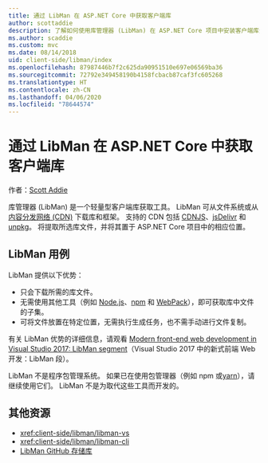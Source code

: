 ```yaml
---
title: 通过 LibMan 在 ASP.NET Core 中获取客户端库
author: scottaddie
description: 了解如何使用库管理器 (LibMan) 在 ASP.NET Core 项目中安装客户端库资产。
ms.author: scaddie
ms.custom: mvc
ms.date: 08/14/2018
uid: client-side/libman/index
ms.openlocfilehash: 87987446b7f2c625da90951510e697e06569ba36
ms.sourcegitcommit: 72792e349458190b4158fcbacb87caf3fc605268
ms.translationtype: HT
ms.contentlocale: zh-CN
ms.lasthandoff: 04/06/2020
ms.locfileid: "78644574"
---
```

# <a name="client-side-library-acquisition-in-aspnet-core-with-libman"></a>通过 LibMan 在 ASP.NET Core 中获取客户端库

作者：[Scott Addie](https://twitter.com/Scott_Addie)

库管理器 (LibMan) 是一个轻量型客户端库获取工具。 LibMan 可从文件系统或从[内容分发网络 (CDN)](https://wikipedia.org/wiki/Content_delivery_network) 下载库和框架。 支持的 CDN 包括 [CDNJS](https://cdnjs.com/)、[jsDelivr](https://www.jsdelivr.com/) 和 [unpkg](https://unpkg.com/#/)。 将提取所选库文件，并将其置于 ASP.NET Core 项目中的相应位置。

## <a name="libman-use-cases"></a>LibMan 用例

LibMan 提供以下优势：

* 只会下载所需的库文件。
* 无需使用其他工具（例如 [Node.js](https://nodejs.org)、[npm](https://www.npmjs.com) 和 [ WebPack](https://webpack.js.org)），即可获取库中文件的子集。
* 可将文件放置在特定位置，无需执行生成任务，也不需手动进行文件复制。

有关 LibMan 优势的详细信息，请观看 [Modern front-end web development in Visual Studio 2017: LibMan segment](https://channel9.msdn.com/Events/Build/2017/B8073#time=43m34s)（Visual Studio 2017 中的新式前端 Web 开发：LibMan 段）。

LibMan 不是程序包管理系统。 如果已在使用包管理器（例如 npm 或[yarn](https://yarnpkg.com)），请继续使用它们。 LibMan 不是为取代这些工具而开发的。

## <a name="additional-resources"></a>其他资源

* <xref:client-side/libman/libman-vs>
* <xref:client-side/libman/libman-cli>
* [LibMan GitHub 存储库](https://github.com/aspnet/LibraryManager)

